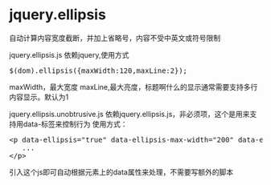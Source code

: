 jquery.ellipsis
===============

自动计算内容宽度截断，并加上省略号，内容不受中英文或符号限制

jquery.ellipsis.js 
依赖jquery,使用方式
<pre>
$(dom).ellipsis({maxWidth:120,maxLine:2});
</pre>
maxWidth，最大宽度
maxLine,最大亮度，标题啊什么的显示通常需要支持多行内容显示。默认为1

jquery.ellipsis.unobtrusive.js
依赖jquery.ellipsis.js，非必须项，这个是用来支持用data-标签来控制行为
使用方式：
<pre>
&lt;p data-ellipsis="true" data-ellipsis-max-width="200" data-ellipsis-max-line="2"&gt;
   ...
&lt;/p&gt;
</pre>
引入这个js即可自动根据元素上的data属性来处理，不需要写额外的脚本

